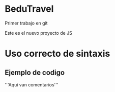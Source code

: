 # BeduTravel
Primer trabajo en git

Este es el nuevo proyecto de JS

# Uso correcto de sintaxis
## Ejemplo de codigo
'''Aqui van comentarios''' 
